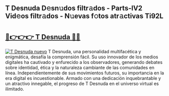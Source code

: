 ## T Desnuda D𝚎sn𝚞dos filtr𝚊dos - Parts-lV2 Vid𝚎os filtr𝚊dos - N𝚞evas f𝚘tos atr𝚊ctivas Ti92L

# <h2><a href="http://mb61zo7.tromn.icu/?c=T+Desnuda">🔗👉👉👉 T Desnuda 🔗🔗</a></h2>

[![T Desnuda nuevo](https://i.imgur.com/pEAQMta.gif)](http://mb61zo7.tromn.icu/?c=T+Desnuda)
T Desnuda, una personalidad multifacética y enigmática, desafía la comprensión fácil. Su uso innovador de los medios digitales ha cautivado y enfurecido a los observadores, generando debates sobre identidad, ética y la naturaleza cambiante de las comunidades en línea. Independientemente de sus movimientos futuros, su importancia en la era digital es incuestionable. Armado con una dedicación inquebrantable y un atractivo innegable, el progreso de T Desnuda en el universo virtual es ilimitado.
